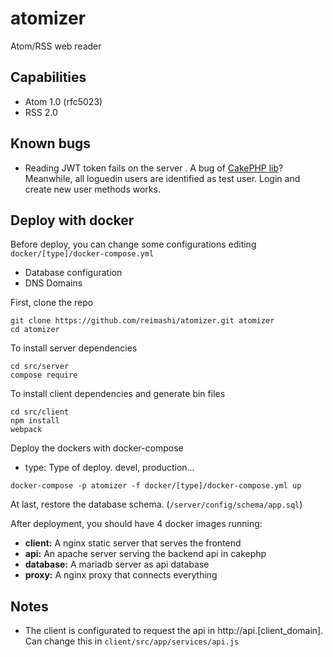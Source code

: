 # atomizer
Atom/RSS web reader

## Capabilities
- Atom 1.0 (rfc5023)
- RSS 2.0

## Known bugs
- Reading JWT token fails on the server . A bug of [CakePHP lib](https://github.com/ADmad/cakephp-jwt-auth)? Meanwhile, all loguedin users are identified as test user. Login and create new user methods works.

## Deploy with docker
Before deploy, you can change some configurations editing ```docker/[type]/docker-compose.yml```
 - Database configuration
 - DNS Domains

First, clone the repo
```
git clone https://github.com/reimashi/atomizer.git atomizer
cd atomizer
```

To install server dependencies
```
cd src/server
compose require
```

To install client dependencies and generate bin files
```
cd src/client
npm install
webpack
```

Deploy the dockers with docker-compose
 - type: Type of deploy. devel, production...
```
docker-compose -p atomizer -f docker/[type]/docker-compose.yml up
```

At last, restore the database schema. (```/server/config/schema/app.sql```)

After deployment, you should have 4 docker images running:
 - **client:** A nginx static server that serves the frontend
 - **api:** An apache server serving the backend api in cakephp
 - **database:** A mariadb server as api database
 - **proxy:** A nginx proxy that connects everything
 
## Notes
 - The client is configurated to request the api in http://api.[client_domain]. Can change this in ```client/src/app/services/api.js```